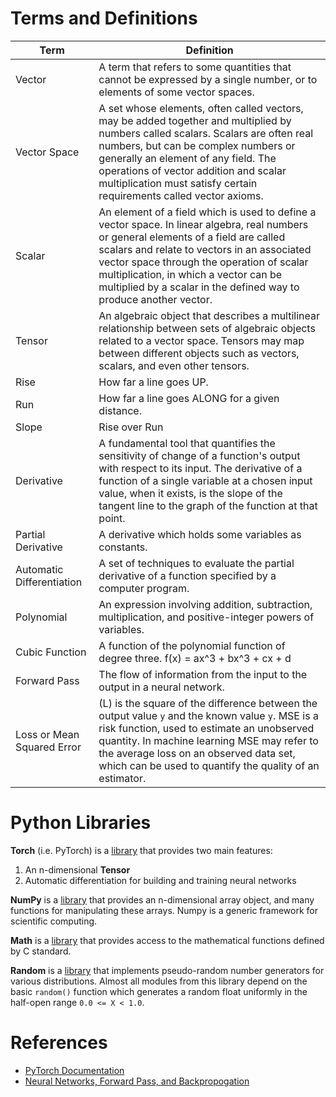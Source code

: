# Terms and Definitions
| Term | Definition |
|------|------------|
| Vector | A term that refers to some quantities that cannot be expressed by a single number, or to elements of some vector spaces. |
| Vector Space | A set whose elements, often called vectors, may be added together and multiplied by numbers called scalars. Scalars are often real numbers, but can be complex numbers or generally an element of any field. The operations of vector addition and scalar multiplication must satisfy certain requirements called vector axioms. |
| Scalar | An element of a field which is used to define a vector space. In linear algebra, real numbers or general elements of a field are called scalars and relate to vectors in an associated vector space through the operation of scalar multiplication, in which a vector can be multiplied by a scalar in the defined way to produce another vector. |
| Tensor | An algebraic object that describes a multilinear relationship between sets of algebraic objects related to a vector space. Tensors may map between different objects such as vectors, scalars, and even other tensors. |
| Rise | How far a line goes UP. |
| Run | How far a line goes ALONG for a given distance. |
| Slope | Rise over Run |
| Derivative | A fundamental tool that quantifies the sensitivity of change of a function's output with respect to its input. The derivative of a function of a single variable at a chosen input value, when it exists, is the slope of the tangent line to the graph of the function at that point. |
| Partial Derivative | A derivative which holds some variables as constants. |
| Automatic Differentiation | A set of techniques to evaluate the partial derivative of a function specified by a computer program. |
| Polynomial | An expression involving addition, subtraction, multiplication, and positive-integer powers of variables. |
| Cubic Function | A function of the polynomial function of degree three. f(x) = ax^3 + bx^3 + cx + d |
| Forward Pass | The flow of information from the input to the output in a neural network. |
| Loss or Mean Squared Error | (L) is the square of the difference between the output value `y` and the known value `y`. MSE is a risk function, used to estimate an unobserved quantity. In machine learning MSE may refer to the average loss on an observed data set, which can be used to quantify the quality of an estimator. |

# Python Libraries
**Torch** (i.e. PyTorch) is a [library](https://pypi.org/project/torch/) that provides two main features:
1. An n-dimensional **Tensor**
2. Automatic differentiation for building and training neural networks

**NumPy** is a [library](https://numpy.org/) that provides an n-dimensional array object, and many functions for manipulating these arrays. Numpy is a generic framework for scientific computing. 

**Math** is a [library](https://docs.python.org/3/library/math.html) that provides access to the mathematical functions defined by C standard. 

**Random** is a [library](https://docs.python.org/3/library/random.html) that implements pseudo-random number generators for various distributions. Almost all modules from this library depend on the basic `random()` function which generates a random float uniformly in the half-open range `0.0 <= X < 1.0`.

# References
* [PyTorch Documentation](https://pytorch.org/)
* [Neural Networks, Forward Pass, and Backpropogation](https://towardsdatascience.com/neural-networks-forward-pass-and-backpropagation-be3b75a1cfcc)
